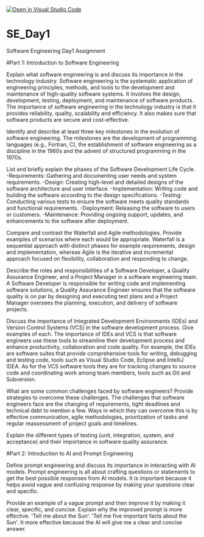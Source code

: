 [![Open in Visual Studio Code](https://classroom.github.com/assets/open-in-vscode-2e0aaae1b6195c2367325f4f02e2d04e9abb55f0b24a779b69b11b9e10269abc.svg)](https://classroom.github.com/online_ide?assignment_repo_id=18390606&assignment_repo_type=AssignmentRepo)

# SE_Day1

Software Engineering Day1 Assignment

#Part 1: Introduction to Software Engineering

Explain what software engineering is and discuss its importance in the technology industry.
Software engineering is the systematic application of engineering principles, methods, and tools to the development and maintenance of high-quality software systems. It involves the design, development, testing, deployment, and maintenance of software products. The importance of software engineering in the technology industry is that it provides reliability, quality, scalability and efficiency. It also makes sure that software products are secure and cost-effective.

Identify and describe at least three key milestones in the evolution of software engineering.
The milestones are the development of programming languages (e.g., Fortran, C), the establishment of software engineering as a discipline in the 1960s and the advent of structured programming in the 1970s.

List and briefly explain the phases of the Software Development Life Cycle.
-Requirements: Gathering and documenting user needs and system requirements.
-Design: Creating high-level and detailed designs of the software architecture and user interface.
-Implementation: Writing code and building the software according to the design specifications.
-Testing: Conducting various tests to ensure the software meets quality standards and functional requirements.
-Deployment: Releasing the software to users or customers.
-Maintenance: Providing ongoing support, updates, and enhancements to the software after deployment.

Compare and contrast the Waterfall and Agile methodologies. Provide examples of scenarios where each would be appropriate.
Waterfall is a sequential approach with distinct phases for example requirements, design and implementation, whereas Agile is the iterative and incremental approach focused on flexibility, collaboration and responding to change.

Describe the roles and responsibilities of a Software Developer, a Quality Assurance Engineer, and a Project Manager in a software engineering team.
A Software Developer is responsible for writing code and implementing software solutions, a Quality Assurance Engineer ensures that the software quality is on par by designing and executing test plans and a Project Manager oversees the planning, execution, and delivery of software projects.

Discuss the importance of Integrated Development Environments (IDEs) and Version Control Systems (VCS) in the software development process. Give examples of each.
The importance of IDEs and VCS is that software engineers use these tools to streamline their development process and enhance productivity, collaboration and code quality. For example, the IDEs are software suites that provide comprehensive tools for writing, debugging and testing code, tools such as Visual Studio Code, Eclipse and IntelliJ IDEA. As for the VCS software tools they are for tracking changes to source code and coordinating work among team members, tools such as Git and Subversion.

What are some common challenges faced by software engineers? Provide strategies to overcome these challenges.
The challenges that software engineers face are the changing of requirements, tight deadlines and technical debt to mention a few. Ways in which they can overcome this is by effective communication, agile methodologies, prioritzation of tasks and regular reassessment of project goals and timelines.

Explain the different types of testing (unit, integration, system, and acceptance) and their importance in software quality assurance.

#Part 2: Introduction to AI and Prompt Engineering

Define prompt engineering and discuss its importance in interacting with AI models.
Prompt engineering is all about crafting questions or statements to get the best possible responses from AI models. It is important because it helps avoid vague and confusing response by making your questions clear and specific.

Provide an example of a vague prompt and then improve it by making it clear, specific, and concise. Explain why the improved prompt is more effective.
'Tell me about the Sun'. 'Tell me five important facts about the Sun'. It more effective because the AI will give me a clear and concise answer.
